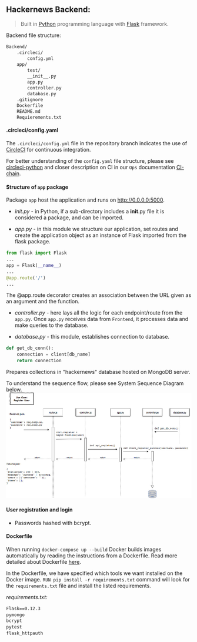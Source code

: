 ## Hackernews Backend:

> Built in [Python](https://www.python.org/) programming language with [Flask](http://flask.pocoo.org/) framework.

Backend file structure:
```
Backend/
    .circleci/
        config.yml
    app/
        test/
        __init__.py
        app.py
        controller.py
        database.py
    .gitignore
    Dockerfile
    README.md
    Requierements.txt
```

#### .circleci/config.yaml

The `.circleci/config.yml` file in the repository branch indicates the
use of [CircleCI](https://circleci.com/docs/2.0/about-circleci/#section=welcome)
for continuous integration.

For better understanding of the  `config.yaml` file structure, please see
[circleci-python](https://circleci.com/docs/2.0/language-python/) and
closer description on CI in our `Ops` documentation
[CI-chain](https://github.com/ProjectHackernewsGroup04/Ops#cicd-chain).

#### Structure of `app` package
Package `app` host the application and runs on http://0.0.0.0:5000.

- _init.py_ - in Python, if a sub-directory includes a __init__.py file
 it is considered a package, and can be imported.

- _app.py_ - in this module we structure our application, set routes and
 create the application object as an instance of Flask imported from the flask package.

 ```python
from flask import Flask
...
 app = Flask(__name__)
 ...
 @app.route('/')
 ...
 ```
 The @app.route decorator creates an association between the URL given
 as an argument and the function.

- _controller.py_ - here lays all the logic for each endpoint/route from the `app.py`.
Once `app.py` receives data from `Frontend`, it processes data and make
queries to the database.


- _database.py_ - this module, establishes connection to database.
```python
def get_db_conn():
    connection = client[db_name]
    return connection
```
Prepares collections in "hackernews" database hosted on MongoDB server.

To understand the sequence flow, please see System Sequence Diagram below.
![SSD](https://github.com/ProjectHackernewsGroup04/Documentation/blob/master/images/SSD.jpg)

#### User registration and login

- Passwords hashed with bcrypt.

#### Dockerfile

When running `docker-compose up --build` Docker builds images automatically
by reading the instructions from a Dockerfile.
Read more detailed about Dockerfile [here](https://docs.docker.com/engine/reference/builder/).

In the Dockerfile, we have specified which tools we want installed on
the Docker image. `RUN pip install -r requirements.txt` command
will look for the `requirements.txt` file and install the listed requirements.

_requirements.txt:_
```txt
Flask==0.12.3
pymongo
bcrypt
pytest
flask_httpauth
```
